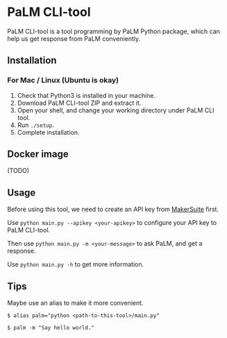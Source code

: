 # PaLM CLI-tool

PaLM CLI-tool is a tool programming by PaLM Python package, which can help us get response from PaLM conveniently.

## Installation

### For Mac / Linux (Ubuntu is okay)

1. Check that Python3 is installed in your machine.
2. Download PaLM CLI-tool ZIP and extract it.
3. Open your shell, and change your working directory under PaLM CLI tool.
4. Run `./setup`.
5. Complete installation.

## Docker image

(TODO)

## Usage

Before using this tool, we need to create an API key from [MakerSuite](https://makersuite.google.com/app/apikey) first.

Use `python main.py --apikey <your-apikey>` to configure your API key to PaLM CLI-tool.

Then use `python main.py -m <your-message>` to ask PaLM, and get a response.

Use `python main.py -h` to get more information.

## Tips

Maybe use an alias to make it more convenient.

```
$ alias palm="python <path-to-this-tool>/main.py"

$ palm -m "Say hello world."
```
